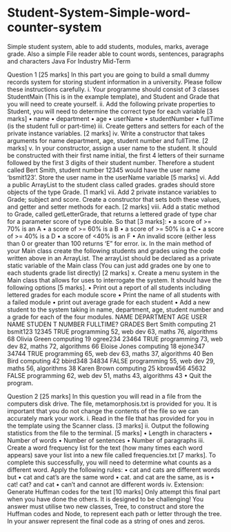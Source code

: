 # Student-System-Simple-word-counter-system
Simple student system, able to add students, modules, marks, average grade. Also a simple File reader able to count words, sentences, paragraphs and characters
Java For Industry Mid-Term

Question 1 [25 marks]
In this part you are going to build a small dummy records system for storing student
information in a university. Please follow these instructions carefully.
i. Your programme should consist of 3 classes StudentMain (This is in the example
template), and Student and Grade that you will need to create yourself.
ii. Add the following private properties to Student, you will need to determine the
correct type for each variable [3 marks]
• name
• department
• age
• userName
• studentNumber
• fullTime (is the student full or part-time)
iii. Create getters and setters for each of the private instance variables. [2 marks]
iv. Write a constructor that takes arguments for name department, age, student
number and fullTime.
[2 marks]
v. In your constructor, assign a user name to the student. It should be constructed
with their first name initial, the first 4 letters of their surname followed by the first 3
digits of their student number. Therefore a student called Bert Smith, student
number 12345 would have the user name ‘bsmit123’. Store the user name in the
userName variable [5 marks]
vi. Add a public ArrayList to the student class called grades. grades should store
objects of the type Grade. [1 mark]
vii. Add 2 private instance variables to Grade; subject and score. Create a constructor
that sets both these values, and getter and setter methods for each. [2 marks]
viii. Add a static method to Grade, called getLetterGrade, that returns a lettered grade
of type char for a parameter score of type double. So that [3 marks]:
• a score of >= 70% is an A
• a score of >= 60% is a B
• a score of >= 50% is a C
• a score of >= 40% is a D
• a score of <40% is an F
• An invalid score (either less than 0 or greater than 100 returns ‘E” for error.
ix. In the main method of your Main class create the following students and grades
using the code written above in an ArrayList. The arrayList should be declared as a
private static variable of the Main class (You can just add grades one by one to
each students grade list directly) [2 marks]
x. Create a menu system in the Main class that allows for uses to interrogate the
system. It should have the following options [5 marks].
• Print out a report of all students including lettered grades for each module
score
• Print the name of all students with a failed module
• print out average grade for each student
• Add a new student to the system taking in name, department, age, student
number and a grade for each of the four modules.
NAME
DEPARTMENT AGE USER
NAME
STUDEN
T
NUMBER
FULLTIME? GRADES
Bert
Smith computing 21 bsmit123 12345 TRUE
programming 52, web
dev 63, maths 76,
algorithms 68
Olivia
Green computing 19 ogree234 23464 TRUE
programming 73, web
dev 82, maths 72,
algorithms 66
Eloise
Jones computing 18 ejone347 34744 TRUE
programming 65, web
dev 63, maths 37,
algorithms 40
Ben Bird computing 42 bbird348 34834 FALSE
programming 55, web
dev 29, maths 56,
algorithms 38
Karen
Brown computing 25 kbrow456 45632 FALSE
programming 62, web
dev 51, maths 43,
algorithms 43
• Quit the program.

Question 2 [25 marks]
In this question you will read in a file from the computers disk drive. The file,
metamorphosis.txt is provided for you. It is important that you do not change the
contents of the file so we can accurately mark your work.
i. Read in the file that has provided for you in the template using the Scanner class. [3
marks]
ii. Output the following statistics from the file to the terminal. [5 marks]
• Length in characters
• Number of words
• Number of sentences
• Number of paragraphs
iii. Create a word frequency list for the text (how many times each word appears) save
your list into a new file called frequencies.txt [7 marks]. To complete this successfully,
you will need to determine what counts as a different word. Apply the following rules:
• cat and cats are different words but
• cat and cat’s are the same word
• cat. and cat are the same, as is
• cat! cat? and cat
• can’t and cannot are different words
iv. Extension: Generate Huffman codes for the text [10 marks]
Only attempt this final part when you have done the others. It is designed to be
challenging!
You answer must utilise two new classes, Tree, to construct and store the Huffman codes
and Node, to represent each path or letter through the tree. In your answer represent the
final code as a string of ones and zeros.

